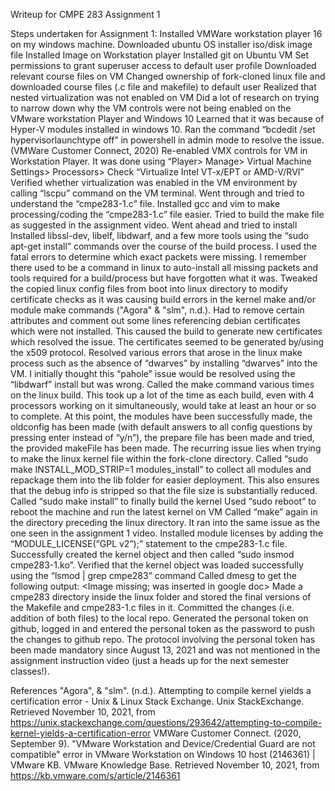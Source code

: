 Writeup for CMPE 283 Assignment 1

Steps undertaken for Assignment 1:
Installed VMWare workstation player 16 on my windows machine.
Downloaded ubuntu OS installer iso/disk image file
Installed Image on Workstation player
Installed git on Ubuntu VM
Set permissions to grant superuser access to default user profile
Downloaded relevant course files on VM
Changed ownership of fork-cloned linux file and downloaded course files (.c file and makefile) to default user
Realized that nested virtualization was not enabled on VM
Did a lot of research on trying to narrow down why the VM controls were not being enabled on the VMware workstation Player and Windows 10
Learned that it was because of Hyper-V modules installed in windows 10. Ran the command “bcdedit /set hypervisorlaunchtype off” in powershell in admin mode to resolve the issue. (VMWare Customer Connect, 2020)
Re-enabled VMX controls for VM in Workstation Player. It was done using “Player> Manage> Virtual Machine Settings> Processors> Check “Virtualize Intel VT-x/EPT or AMD-V/RVI”
Verified whether virtualization was enabled in the VM environment by calling “lscpu” command on the VM terminal.
Went through and tried to understand the “cmpe283-1.c” file.
Installed gcc and vim to make processing/coding the “cmpe283-1.c” file easier.
Tried to build the make file as suggested in the assignment video.
Went ahead and tried to install
Installed libssl-dev, libelf, libdwarf, and a few more tools using the “sudo apt-get install” commands over the course of the build process. I used the fatal errors to determine which exact packets were missing. I remember there used to be a command in linux to auto-install all missing packets and tools required for a build/process but have forgotten what it was.
Tweaked the copied linux config files from boot into linux directory to modify certificate checks as it was causing build errors in the kernel make and/or module make commands ("Agora" & "slm", n.d.). Had to remove certain attributes and comment out some lines referencing debian certificates which were not installed. This caused the build to generate new certificates which resolved the issue. The certificates seemed to be generated by/using the x509 protocol.
Resolved various errors that arose in the linux make process such as the absence of “dwarves” by installing “dwarves” into the VM. I initially thought this “pahole” issue would be resolved using the “libdwarf” install but was wrong.
Called the make command various times on the linux build. This took up a lot of the time as each build, even with 4 processors working on it simultaneously, would take at least an hour or so to complete. At this point, the modules have been successfully made, the oldconfig has been made (with default answers to all config questions by pressing enter instead of “y/n”), the prepare file has been made and tried, the provided makeFile has been made. The recurring issue lies when trying to make the linux kernel file within the fork-clone directory.
Called “sudo make INSTALL_MOD_STRIP=1 modules_install” to collect all modules and repackage them into the lib folder for easier deployment. This also ensures that the debug info is stripped so that the file size is substantially reduced.
Called “sudo make install” to finally build the kernel
Used “sudo reboot” to reboot the machine and run the latest kernel on VM
Called “make” again in the directory preceding the linux directory. It ran into the same issue as the one seen in the assignment 1 video. Installed module licenses by adding the “MODULE_LICENSE(“GPL v2”);” statement to the cmpe283-1.c file.
Successfully created the kernel object and then called “sudo insmod cmpe283-1.ko”.
Verified that the kernel object was loaded successfully using the “lsmod | grep cmpe283” command
Called dmesg to get the following output: <Image missing; was inserted in google doc>
Made a cmpe283 directory inside the linux folder and stored the final versions of the Makefile and cmpe283-1.c files in it. Committed the changes (i.e. addition of both files) to the local repo. Generated the personal token on github, logged in and entered the personal token as the password to push the changes to github repo. The protocol involving the personal token has been made mandatory since August 13, 2021 and was not mentioned in the assignment instruction video (just a heads up for the next semester classes!).



References
"Agora", & "slm". (n.d.). Attempting to compile kernel yields a certification error - Unix & Linux Stack Exchange. Unix StackExchange. Retrieved November 10, 2021, from https://unix.stackexchange.com/questions/293642/attempting-to-compile-kernel-yields-a-certification-error
VMWare Customer Connect. (2020, September 9). "VMware Workstation and Device/Credential Guard are not compatible" error in VMware Workstation on Windows 10 host (2146361) | VMware KB. VMware Knowledge Base. Retrieved November 10, 2021, from https://kb.vmware.com/s/article/2146361

